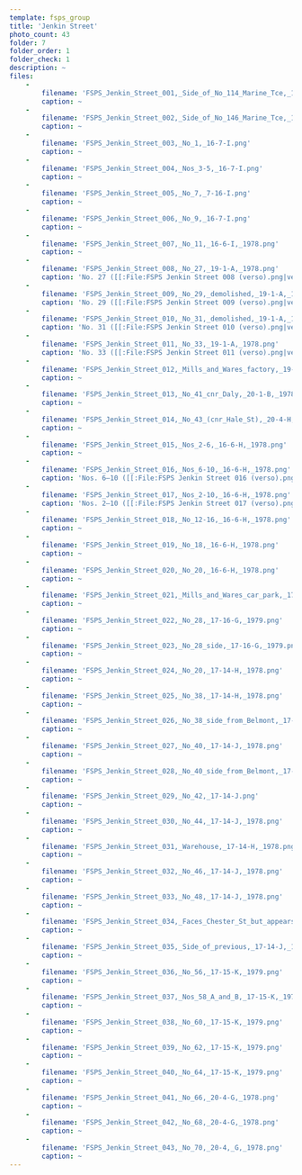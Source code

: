 ```yaml
---
template: fsps_group
title: 'Jenkin Street'
photo_count: 43
folder: 7
folder_order: 1
folder_check: 1
description: ~
files:
    -
        filename: 'FSPS_Jenkin_Street_001,_Side_of_No_114_Marine_Tce,_16-6-H,_1978.png'
        caption: ~
    -
        filename: 'FSPS_Jenkin_Street_002,_Side_of_No_146_Marine_Tce,_16-7-I.png'
        caption: ~
    -
        filename: 'FSPS_Jenkin_Street_003,_No_1,_16-7-I.png'
        caption: ~
    -
        filename: 'FSPS_Jenkin_Street_004,_Nos_3-5,_16-7-I.png'
        caption: ~
    -
        filename: 'FSPS_Jenkin_Street_005,_No_7,_7-16-I.png'
        caption: ~
    -
        filename: 'FSPS_Jenkin_Street_006,_No_9,_16-7-I.png'
        caption: ~
    -
        filename: 'FSPS_Jenkin_Street_007,_No_11,_16-6-I,_1978.png'
        caption: ~
    -
        filename: 'FSPS_Jenkin_Street_008,_No_27,_19-1-A,_1978.png'
        caption: 'No. 27 ([[:File:FSPS Jenkin Street 008 (verso).png|verso]])'
    -
        filename: 'FSPS_Jenkin_Street_009,_No_29,_demolished,_19-1-A,_1978.png'
        caption: 'No. 29 ([[:File:FSPS Jenkin Street 009 (verso).png|verso]])'
    -
        filename: 'FSPS_Jenkin_Street_010,_No_31,_demolished,_19-1-A,_1978.png'
        caption: 'No. 31 ([[:File:FSPS Jenkin Street 010 (verso).png|verso]])'
    -
        filename: 'FSPS_Jenkin_Street_011,_No_33,_19-1-A,_1978.png'
        caption: 'No. 33 ([[:File:FSPS Jenkin Street 011 (verso).png|verso]])'
    -
        filename: 'FSPS_Jenkin_Street_012,_Mills_and_Wares_factory,_19-1-A,_1978.png'
        caption: ~
    -
        filename: 'FSPS_Jenkin_Street_013,_No_41_cnr_Daly,_20-1-B,_1978.png'
        caption: ~
    -
        filename: 'FSPS_Jenkin_Street_014,_No_43_(cnr_Hale_St),_20-4-H,_1978.png'
        caption: ~
    -
        filename: 'FSPS_Jenkin_Street_015,_Nos_2-6,_16-6-H,_1978.png'
        caption: ~
    -
        filename: 'FSPS_Jenkin_Street_016,_Nos_6-10,_16-6-H,_1978.png'
        caption: 'Nos. 6–10 ([[:File:FSPS Jenkin Street 016 (verso).png|verso]])'
    -
        filename: 'FSPS_Jenkin_Street_017,_Nos_2-10,_16-6-H,_1978.png'
        caption: 'Nos. 2–10 ([[:File:FSPS Jenkin Street 017 (verso).png|verso]])'
    -
        filename: 'FSPS_Jenkin_Street_018,_No_12-16,_16-6-H,_1978.png'
        caption: ~
    -
        filename: 'FSPS_Jenkin_Street_019,_No_18,_16-6-H,_1978.png'
        caption: ~
    -
        filename: 'FSPS_Jenkin_Street_020,_No_20,_16-6-H,_1978.png'
        caption: ~
    -
        filename: 'FSPS_Jenkin_Street_021,_Mills_and_Wares_car_park,_17,_16-G,_1979.png'
        caption: ~
    -
        filename: 'FSPS_Jenkin_Street_022,_No_28,_17-16-G,_1979.png'
        caption: ~
    -
        filename: 'FSPS_Jenkin_Street_023,_No_28_side,_17-16-G,_1979.png'
        caption: ~
    -
        filename: 'FSPS_Jenkin_Street_024,_No_20,_17-14-H,_1978.png'
        caption: ~
    -
        filename: 'FSPS_Jenkin_Street_025,_No_38,_17-14-H,_1978.png'
        caption: ~
    -
        filename: 'FSPS_Jenkin_Street_026,_No_38_side_from_Belmont,_17-14-H.png'
        caption: ~
    -
        filename: 'FSPS_Jenkin_Street_027,_No_40,_17-14-J,_1978.png'
        caption: ~
    -
        filename: 'FSPS_Jenkin_Street_028,_No_40_side_from_Belmont,_17-14-J,_1978.png'
        caption: ~
    -
        filename: 'FSPS_Jenkin_Street_029,_No_42,_17-14-J.png'
        caption: ~
    -
        filename: 'FSPS_Jenkin_Street_030,_No_44,_17-14-J,_1978.png'
        caption: ~
    -
        filename: 'FSPS_Jenkin_Street_031,_Warehouse,_17-14-H,_1978.png'
        caption: ~
    -
        filename: 'FSPS_Jenkin_Street_032,_No_46,_17-14-J,_1978.png'
        caption: ~
    -
        filename: 'FSPS_Jenkin_Street_033,_No_48,_17-14-J,_1978.png'
        caption: ~
    -
        filename: 'FSPS_Jenkin_Street_034,_Faces_Chester_St_but_appears_to_be_No_52_Jenkin,_17-14-J,_1978.png'
        caption: ~
    -
        filename: 'FSPS_Jenkin_Street_035,_Side_of_previous,_17-14-J,_1978.png'
        caption: ~
    -
        filename: 'FSPS_Jenkin_Street_036,_No_56,_17-15-K,_1979.png'
        caption: ~
    -
        filename: 'FSPS_Jenkin_Street_037,_Nos_58_A_and_B,_17-15-K,_1979.png'
        caption: ~
    -
        filename: 'FSPS_Jenkin_Street_038,_No_60,_17-15-K,_1979.png'
        caption: ~
    -
        filename: 'FSPS_Jenkin_Street_039,_No_62,_17-15-K,_1979.png'
        caption: ~
    -
        filename: 'FSPS_Jenkin_Street_040,_No_64,_17-15-K,_1979.png'
        caption: ~
    -
        filename: 'FSPS_Jenkin_Street_041,_No_66,_20-4-G,_1978.png'
        caption: ~
    -
        filename: 'FSPS_Jenkin_Street_042,_No_68,_20-4-G,_1978.png'
        caption: ~
    -
        filename: 'FSPS_Jenkin_Street_043,_No_70,_20-4,_G,_1978.png'
        caption: ~
---
```

